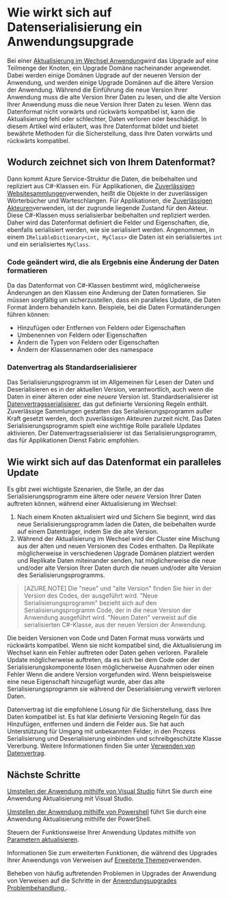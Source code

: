<properties
   pageTitle="Anwendungsupgrade: Datenserialisierung | Microsoft Azure"
   description="Optimale Methoden für die Datenserialisierung und Einfluss der parallele Anwendung Updates an."
   services="service-fabric"
   documentationCenter=".net"
   authors="vturecek"
   manager="timlt"
   editor=""/>

<tags
   ms.service="service-fabric"
   ms.devlang="dotnet"
   ms.topic="article"
   ms.tgt_pltfrm="NA"
   ms.workload="NA"
   ms.date="10/19/2016"
   ms.author="vturecek"/>


# <a name="how-data-serialization-affects-an-application-upgrade"></a>Wie wirkt sich auf Datenserialisierung ein Anwendungsupgrade

Bei einer [Aktualisierung im Wechsel Anwendung](service-fabric-application-upgrade.md)wird das Upgrade auf eine Teilmenge der Knoten, ein Upgrade Domäne nacheinander angewendet. Dabei werden einige Domänen Upgrade auf der neueren Version der Anwendung, und werden einige Upgrade Domänen auf die ältere Version der Anwendung. Während die Einführung die neue Version Ihrer Anwendung muss die alte Version Ihrer Daten zu lesen, und die alte Version Ihrer Anwendung muss die neue Version Ihrer Daten zu lesen. Wenn das Datenformat nicht vorwärts und rückwärts kompatibel ist, kann die Aktualisierung fehl oder schlechter, Daten verloren oder beschädigt. In diesem Artikel wird erläutert, was Ihre Datenformat bildet und bietet bewährte Methoden für die Sicherstellung, dass Ihre Daten vorwärts und rückwärts kompatibel.


## <a name="what-makes-up-your-data-format"></a>Wodurch zeichnet sich von Ihrem Datenformat?

Dann kommt Azure Service-Struktur die Daten, die beibehalten und repliziert aus C#-Klassen ein. Für Applikationen, die [Zuverlässigen Websitesammlungen](service-fabric-reliable-services-reliable-collections.md)verwenden, heißt die Objekte in der zuverlässigen Wörterbücher und Warteschlangen. Für Applikationen, die [Zuverlässigen Akteuren](service-fabric-reliable-actors-introduction.md)verwenden, ist der zugrunde liegende Zustand für den Akteur. Diese C#-Klassen muss serialisierbar beibehalten und repliziert werden. Daher wird das Datenformat definiert die Felder und Eigenschaften, die, ebenfalls serialisiert werden, wie sie serialisiert werden. Angenommen, in einem `IReliableDictionary<int, MyClass>` die Daten ist ein serialisiertes `int` und ein serialisiertes `MyClass`.

### <a name="code-changes-that-result-in-a-data-format-change"></a>Code geändert wird, die als Ergebnis eine Änderung der Daten formatieren

Da das Datenformat von C#-Klassen bestimmt wird, möglicherweise Änderungen an den Klassen eine Änderung der Daten formatieren. Sie müssen sorgfältig um sicherzustellen, dass ein paralleles Update, die Daten Format ändern behandeln kann. Beispiele, bei die Daten Formatänderungen führen können:

- Hinzufügen oder Entfernen von Feldern oder Eigenschaften
- Umbenennen von Feldern oder Eigenschaften
- Ändern die Typen von Feldern oder Eigenschaften
- Ändern der Klassennamen oder des namespace

### <a name="data-contract-as-the-default-serializer"></a>Datenvertrag als Standardserialisierer

Das Serialisierungsprogramm ist im Allgemeinen für Lesen der Daten und Deserialisieren es in der aktuellen Version, verantwortlich, auch wenn die Daten in einer älteren oder eine *neuere* Version ist. Standardserialisierer ist [Datenvertragsserialisierer](https://msdn.microsoft.com/library/ms733127.aspx), das gut definierte Versioning Regeln enthält. Zuverlässige Sammlungen gestatten das Serialisierungsprogramm außer Kraft gesetzt werden, doch zuverlässigen Akteuren zurzeit nicht. Das Daten Serialisierungsprogramm spielt eine wichtige Rolle parallele Updates aktivieren. Der Datenvertragsserialisierer ist das Serialisierungsprogramm, das für Applikationen Dienst Fabric empfohlen.


## <a name="how-the-data-format-affects-a-rolling-upgrade"></a>Wie wirkt sich auf das Datenformat ein paralleles Update

Es gibt zwei wichtigste Szenarien, die Stelle, an der das Serialisierungsprogramm eine ältere oder *neuere* Version Ihrer Daten auftreten können, während einer Aktualisierung im Wechsel:

1. Nach einem Knoten aktualisiert wird und Sichern Sie beginnt, wird das neue Serialisierungsprogramm laden die Daten, die beibehalten wurde auf einem Datenträger, indem Sie die alte Version.
2. Während der Aktualisierung im Wechsel wird der Cluster eine Mischung aus der alten und neuen Versionen des Codes enthalten. Da Replikate möglicherweise in verschiedenen Upgrade Domänen platziert werden und Replikate Daten miteinander senden, hat möglicherweise die neue und/oder alte Version Ihrer Daten durch die neuen und/oder alte Version des Serialisierungsprogramms.

> [AZURE.NOTE] Die "neue" und "alte Version" finden Sie hier in der Version des Codes, der ausgeführt wird. "Neue Serialisierungsprogramm" bezieht sich auf den Serialisierungsprogramm Code, der in die neue Version der Anwendung ausgeführt wird. "Neuen Daten" verweist auf die serialisierten C#-Klasse, aus der neuen Version der Anwendung.

Die beiden Versionen von Code und Daten Format muss vorwärts und rückwärts kompatibel. Wenn sie nicht kompatibel sind, die Aktualisierung im Wechsel kann ein Fehler auftreten oder Daten gehen verloren. Parallele Update möglicherweise auftreten, da es sich bei dem Code oder der Serialisierungskomponente lösen möglicherweise Ausnahmen oder einen Fehler Wenn die andere Version vorgefunden wird. Wenn beispielsweise eine neue Eigenschaft hinzugefügt wurde, aber das alte Serialisierungsprogramm sie während der Deserialisierung verwirft verloren Daten.

Datenvertrag ist die empfohlene Lösung für die Sicherstellung, dass Ihre Daten kompatibel ist. Es hat klar definierte Versioning Regeln für das Hinzufügen, entfernen und ändern die Felder aus. Sie hat auch Unterstützung für Umgang mit unbekannten Felder, in den Prozess Serialisierung und Deserialisierung einbinden und schreibgeschützte Klasse Vererbung. Weitere Informationen finden Sie unter [Verwenden von Datenvertrag](https://msdn.microsoft.com/library/ms733127.aspx).


## <a name="next-steps"></a>Nächste Schritte

[Umstellen der Anwendung mithilfe von Visual Studio](service-fabric-application-upgrade-tutorial.md) führt Sie durch eine Anwendung Aktualisierung mit Visual Studio.

[Umstellen der Anwendung mithilfe von Powershell](service-fabric-application-upgrade-tutorial-powershell.md) führt Sie durch eine Anwendung Aktualisierung mithilfe der PowerShell.

Steuern der Funktionsweise Ihrer Anwendung Updates mithilfe von [Parametern aktualisieren](service-fabric-application-upgrade-parameters.md).

Informationen Sie zum erweiterten Funktionen, die während des Upgrades Ihrer Anwendungs von Verweisen auf [Erweiterte Themen](service-fabric-application-upgrade-advanced.md)verwenden.

Beheben von häufig auftretenden Problemen in Upgrades der Anwendung von Verweisen auf die Schritte in der [Anwendungsupgrades Problembehandlung ](service-fabric-application-upgrade-troubleshooting.md).
